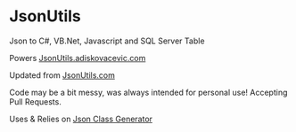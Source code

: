# JsonUtils
Json to C#, VB.Net, Javascript and SQL Server Table

Powers [JsonUtils.adiskovacevic.com](http://jsonutils.adiskovacevic.com)

Updated from [JsonUtils.com](http://jsonutils.com)

Code may be a bit messy, was always intended for personal use! Accepting Pull Requests.  

Uses & Relies on [Json Class Generator](https://jsonclassgenerator.codeplex.com/)
